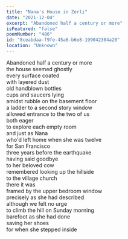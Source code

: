 ```yaml
---
title: "Nana's House in Zerli"
date: "2021-12-04"
excerpt: "Abandoned half a century or more"
isFeatured: "false"
poemNumber: "486"
id: "8ceabdaa-f9fe-45a6-b6e8-199042304a20"
location: "Unknown"
---
```


Abandoned half a century or more  
the house seemed ghostly  
every surface coated  
with layered dust  
old handblown bottles  
cups and saucers lying  
amidst rubble on the basement floor  
a ladder to a second story window  
allowed entrance to the two of us  
both eager  
to explore each empty room  
and just as Nana  
who'd left home when she was twelve  
for San Francisco  
three years before the earthquake  
having said goodbye  
to her beloved cow  
remembered looking up the hillside  
to the village church  
there it was  
framed by the upper bedroom window  
precisely as she had described  
although we felt no urge  
to climb the hill on Sunday morning  
barefoot as she had done  
saving her shoes  
for when she stepped inside
